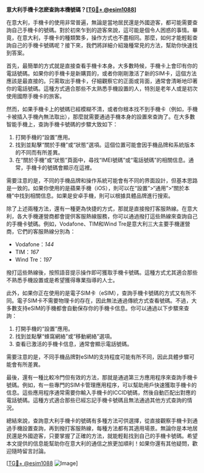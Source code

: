 **意大利手機卡怎麽查詢本機號碼？[[TG💪+ @esim1088](https://t.me/s/esim1088)]**

在意大利，手機卡的使用非常普遍，無論是當地居民還是外國遊客，都可能需要查詢自己手機卡的號碼。對於初來乍到的遊客來說，這可能是個令人困惑的事情。畢竟，在意大利，手機卡的種類繁多，操作方式也不盡相同。那麼，如何才能輕鬆查詢自己的手機卡號碼呢？接下來，我們將詳細介紹幾種常見的方法，幫助你快速找到答案。

首先，最簡單的方式就是直接查看手機卡本身。大多數時候，手機卡上會印有你的電話號碼。如果你的手機卡是新購買的，或者你剛剛激活了新的SIM卡，這個方法應該是最直接的。只需取出手機卡，仔細觀察它的正面或背面，通常會清晰地印著你的電話號碼。這種方式適合那些不太熟悉手機設置的人，特別是老年人或是初次使用國際手機卡的旅客。

然而，如果手機卡上的號碼已經模糊不清，或者你根本找不到手機卡（例如，手機卡被插入手機內無法取出），那麼就需要通過手機本身的設置來查詢了。在大多數智能手機上，查詢手機卡號碼的步驟大致如下：

1. 打開手機的“設置”應用。
2. 找到並點擊“關於手機”或“狀態”選項。這個位置可能會因手機品牌和系統版本的不同而有所差異。
3. 在“關於手機”或“狀態”頁面中，尋找“IMEI號碼”或“電話號碼”的相關信息。通常，手機卡的號碼會顯示在這裡。

需要注意的是，不同的手機品牌和操作系統可能會有不同的界面設計，但基本思路是一致的。如果你使用的是蘋果手機（iOS），則可以在“設置”>“通用”>“關於本機”中找到相關信息。如果是安卓手機，則可以根據具體品牌進行搜索。

除了上述兩種方法，還有一種更為快捷的方式，那就是直接撥打客服熱線。在意大利，各大手機運營商都會提供客服熱線服務，你可以通過撥打這些熱線來查詢自己的手機卡號碼。例如，Vodafone、TIM和Wind Tre是意大利三大主要手機運營商，它們的客服熱線分別為：

- Vodafone：*144*
- TIM：*167*
- Wind Tre：*197*

撥打這些熱線後，按照語音提示操作即可獲取手機卡號碼。這種方式尤其適合那些不熟悉手機設置或是希望獲得專業指導的人士。

此外，如果你正在使用的是電子SIM卡（eSIM），查詢手機卡號碼的方式又有所不同。電子SIM卡不需要物理卡的存在，因此無法通過傳統方式查看號碼。不過，大多數支持eSIM的手機都會自動保存你的手機卡信息。你可以通過以下步驟來查詢：

1. 打開手機的“設置”應用。
2. 找到並點擊“蜂窩網絡”或“移動網絡”選項。
3. 查看已激活的手機卡信息，通常會顯示電話號碼。

需要注意的是，不同手機品牌對eSIM的支持程度可能有所不同，因此具體步驟可能會有所差異。

最後，還有一種比較冷門但有效的方法，那就是通過第三方應用程序來查詢手機卡號碼。例如，有一些專門的SIM卡管理應用程序，可以幫助用戶快速獲取手機卡的信息。這些應用程序通常需要你輸入手機卡的ICCID號碼，然後自動匹配出對應的電話號碼。這種方式適合那些已經忘記手機卡號碼且無法通過其他方式查詢的情況。

總結來說，查詢意大利手機卡的號碼有多種方法可供選擇，從直接觀察手機卡到通過手機設置查詢，再到撥打客服熱線，每種方法都有其適用場景。無論你是本地居民還是外國遊客，只要掌握了正確的方法，就能輕鬆找到自己的手機卡號碼。希望本文提供的信息能幫助你在意大利的通信之旅更加順利！如果你還有其他疑問，歡迎隨時留言討論。

[[TG💪+ @esim1088](https://t.me/s/esim1088) ![Image](https://i.postimg.cc/4NQfJmqS/Snipaste-2025-05-13-00-14-12.png)]
